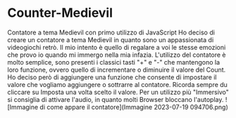 # Counter-Medievil
Contatore a tema Medievil con primo utilizzo di JavaScript
Ho deciso di creare un contatore a tema Medievil in quanto sono un appassionata di videogiochi retrò.
Il mio intento è quello di regalare a voi le stesse emozioni che provo io quando mi immergo nella mia infazia.
L'utilizzo del contatore è molto semplice, sono presenti i classici tasti "+" e "-" che mantengono la loro funzione, ovvero quello di incrementare o diminuire il valore del Count.
Ho deciso però di aggiungere una funzione che consente di impostare il valore che vogliamo aggiungere o sottrarre al contatore. Ricorda sempre du cliccare su Imposta una volta scelto il valore.
Per un utilizzo più "Immersivo" si consiglia di attivare l'audio, in quanto molti Browser bloccano l'autoplay.
![Immagine di come appare il contatore](Immagine 2023-07-19 094706.png)
